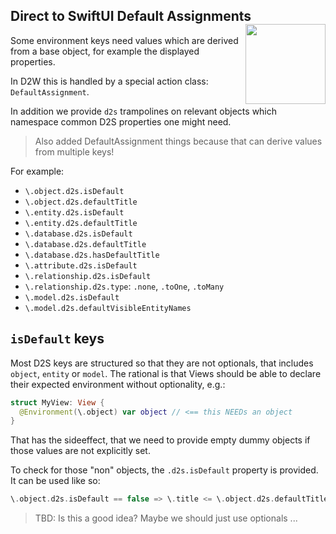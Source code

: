 <h2>Direct to SwiftUI Default Assignments
  <img src="http://zeezide.com/img/d2s/D2SIcon.svg"
       align="right" width="128" height="128" />
</h2>

Some environment keys need values which are derived from a base object,
for example the displayed properties.

In D2W this is handled by a special action class: `DefaultAssignment`.

In addition we provide `d2s` trampolines on relevant objects which namespace
common D2S properties one might need.

> Also added DefaultAssignment things because that can derive values from
> multiple keys!

For example:

- `\.object.d2s.isDefault`
- `\.object.d2s.defaultTitle`
- `\.entity.d2s.isDefault`
- `\.entity.d2s.defaultTitle`
- `\.database.d2s.isDefault`
- `\.database.d2s.defaultTitle`
- `\.database.d2s.hasDefaultTitle`
- `\.attribute.d2s.isDefault`
- `\.relationship.d2s.isDefault`
- `\.relationship.d2s.type`: `.none`, `.toOne`, `.toMany`
- `\.model.d2s.isDefault`
- `\.model.d2s.defaultVisibleEntityNames`

## `isDefault` keys

Most D2S keys are structured so that they are not optionals, that includes
`object`, `entity` or `model`.
The rational is that Views should be able to declare their expected environment
without optionality, e.g.:
```swift
struct MyView: View {
  @Environment(\.object) var object // <== this NEEDs an object
}
```

That has the sideeffect, that we need to provide empty dummy objects if those
values are not explicitly set.

To check for those "non" objects, the `.d2s.isDefault` property is provided.
It can be used like so:
```swift
\.object.d2s.isDefault == false => \.title <= \.object.d2s.defaultTitle,
```

> TBD: Is this a good idea? Maybe we should just use optionals ...
